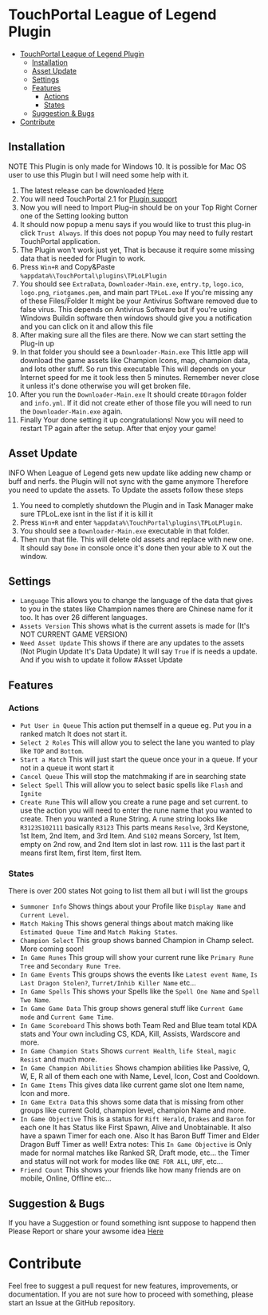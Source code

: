 # TouchPortal League of Legend Plugin
- [TouchPortal League of Legend Plugin](#touchportal-league-of-legend-plugin)
  - [Installation](#installation)
  - [Asset Update](#asset-update)
  - [Settings](#settings)
  - [Features](#features)
    - [Actions](#actions)
    - [States](#states)
  - [Suggestion & Bugs](#suggestion--bugs)
- [Contribute](#contribute)

## Installation
NOTE This Plugin is only made for Windows 10. It is possible for Mac OS user to use this Plugin but I will need some help with it.

1. The latest release can be downloaded [Here](https://github.com/KillerBOSS2019/TPLoLPlugin/releases)
2. You will need TouchPortal 2.1 for [Plugin support](https://www.touch-portal.com/blog/post/2020-03-09/New_in_release_version_2_1.php)
3. Now you will need to Import Plug-in should be on your Top Right Corner one of the Setting looking button
4. It should now popup a menu says if you would like to trust this plug-in click `Trust Always`. If this does not popup You may need to fully restart TouchPortal application.
5. The Plugin won't work just yet, That is because it require some missing data that is needed for Plugin to work.
6. Press `Win+R` and Copy&Paste `%appdata%\TouchPortal\plugins\TPLoLPlugin` 
7. You should see `ExtraData`, `Downloader-Main.exe`, `entry.tp`, `logo.ico`, `logo.png`, `riotgames.pem`, and main part `TPLoL.exe` If you're missing any of these Files/Folder It might be your Antivirus Software removed due to false virus. This depends on Antivirus Software but if you're using Windows Buildin software then windows should give you a notification and you can click on it and allow this file
8. After making sure all the files are there. Now we can start setting the Plug-in up
9. In that folder you should see a `Downloader-Main.exe` This little app will download the game assets like Champion Icons, map, champion data, and lots other stuff. So run this executable This will depends on your Internet speed for me it took less then 5 minutes. Remember never close it unless it's done otherwise you will get broken file.
10. After you run the `Downloader-Main.exe` It should create `DDragon` folder and `info.yml`. If it did not create ether of those file you will need to run the `Downloader-Main.exe` again.
11. Finally Your done setting it up congratulations! Now you will need to restart TP again after the setup. After that enjoy your game!

## Asset Update
INFO When League of Legend gets new update like adding new champ or buff and nerfs. the Plugin will not sync with the game anymore Therefore you need to update the assets.
To Update the assets follow these steps
1. You need to completly shutdown the Plugin and in Task Manager make sure TPLoL.exe isnt in the list if it is kill it
2. Press `Win+R` and enter `%appdata%\TouchPortal\plugins\TPLoLPlugin`.
3. You should see a `Downloader-Main.exe` executable in that folder.
4. Then run that file. This will delete old assets and replace with new one. It should say `Done` in console once it's done then your able to X out the window. 

## Settings
- `Language` This allows you to change the language of the data that gives to you in the states like Champion names there are Chinese name for it too. It has over 26 different languages.
- `Assets Version` This shows what is the current assets is made for (It's NOT CURRENT GAME VERSION)
- `Need Asset Update` This shows if there are any updates to the assets (Not Plugin Update It's Data Update) It will say `True` if is needs a update. And if you wish to update it follow #Asset Update

## Features

### Actions
- `Put User in Queue` This action put themself in a queue eg. Put you in a ranked match It does not start it.
- `Select 2 Roles` This will allow you to select the lane you wanted to play like `TOP` and `Bottom`.
- `Start a Match` This will just start the queue once your in a queue. If your not in a queue it wont start it
- `Cancel Queue` This will stop the matchmaking if are in searching state
- `Select Spell` This will allow you to select basic spells like `Flash` and `Ignite`
- `Create Rune` This will allow you create a rune page and set current.
  to use the action you will need to enter the rune name that you wanted to create. Then you wanted a Rune String.
  A rune string looks like `R3123S102111` basically `R3123` This parts means `Resolve`, 3rd Keystone, 1st Item, 2nd Item, and 3rd Item. And `S102` means Sorcery, 1st Item, empty on 2nd row, and 2nd Item slot in last row. `111` is the last part it means first Item, first Item, first Item.

### States
There is over 200 states Not going to list them all but i will list the groups
- `Summoner Info` Shows things about your Profile like `Display Name` and `Current Level`.
- `Match Making` This shows general things about match making like `Estimated Queue Time` and `Match Making States`.
- `Champion Select` This group shows banned Champion in Champ select. More coming soon!
- `In Game Runes` This group will show your current rune like `Primary Rune Tree` and `Secondary Rune Tree`.
- `In Game Events` This groups shows the events like `Latest event Name`, `Is Last Dragon Stolen?`, `Turret/Inhib Killer Name` etc...
- `In Game Spells` This shows your Spells like the `Spell One Name` and `Spell Two Name`.
- `In Game Game Data` This group shows general stuff like `Current Game mode` and `Current Game Time`.
- `In Game Scoreboard` This shows both Team Red and Blue team total KDA stats and Your own including CS, KDA, Kill, Assists, Wardscore and more.
- `In Game Champion Stats` Shows `current Health`, `life Steal`, `magic Resist` and much more.
- `In Game Champion Abilities` Shows champion abilities like Passive, Q, W, E, R all of them each one with Name, Level, Icon, Cost and Cooldown. 
- `In Game Items` This gives data like current game slot one Item name, Icon and more.
- `In Game Extra Data` this shows some data that is missing from other groups like current Gold, champion level, champion Name and more.
- `In Game Objective` This is a status for `Rift Herald`, `Drakes` and `Baron` for each one It has Status like First Spawn, Alive and Unobtainable. It also have a spawn Timer for each one. Also It has Baron Buff Timer and Elder Dragon Buff Timer as well!
Extra notes: This `In Game Objective` is Only made for normal matches like Ranked SR, Draft mode, etc... the Timer and status will not work for modes like `ONE FOR ALL`, `URF`, etc...
- `Friend Count` This shows your friends like how many friends are on mobile, Online, Offline etc...

## Suggestion & Bugs
If you have a Suggestion or found something isnt suppose to happend then Please Report or share your awsome idea [Here](https://github.com/KillerBOSS2019/TPLoLPlugin/issues/new/choose)

# Contribute
Feel free to suggest a pull request for new features, improvements, or documentation.
If you are not sure how to proceed with something, please start an Issue at the GitHub repository.